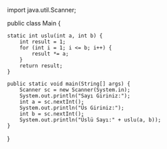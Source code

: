 import java.util.Scanner;

public class Main {

    static int uslu(int a, int b) {
        int result = 1;
        for (int i = 1; i <= b; i++) {
            result *= a;
        }
        return result;
    }

    public static void main(String[] args) {
        Scanner sc = new Scanner(System.in);
        System.out.println("Sayı Giriniz:");
        int a = sc.nextInt();
        System.out.println("Üs Giriniz:");
        int b = sc.nextInt();
        System.out.println("Üslü Sayı:" + uslu(a, b));
    }
}
